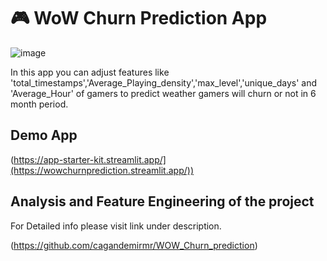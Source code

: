 # 🎮 WoW Churn Prediction App

![image](https://github.com/user-attachments/assets/91bf9cdf-6abd-474b-a230-742af33d1d44)


In this app you can adjust  features like 'total_timestamps','Average_Playing_density','max_level','unique_days' and 'Average_Hour' of gamers to predict weather gamers will churn or not in 6 month period.  

## Demo App

(https://app-starter-kit.streamlit.app/](https://wowchurnprediction.streamlit.app/))

## Analysis and Feature Engineering of the project

For Detailed info please visit link under description.

(https://github.com/cagandemirmr/WOW_Churn_prediction)


